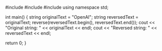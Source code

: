 #include <iostream>
#include <string>
#include <algorithm>
using namespace std;

int main() {
    string originalText = "OpenAI";
    string reversedText = originalText;
    reverse(reversedText.begin(), reversedText.end());
cout << "Original string: " << originalText << endl;
    cout << "Reversed string: " << reversedText << endl;

return 0;
}
